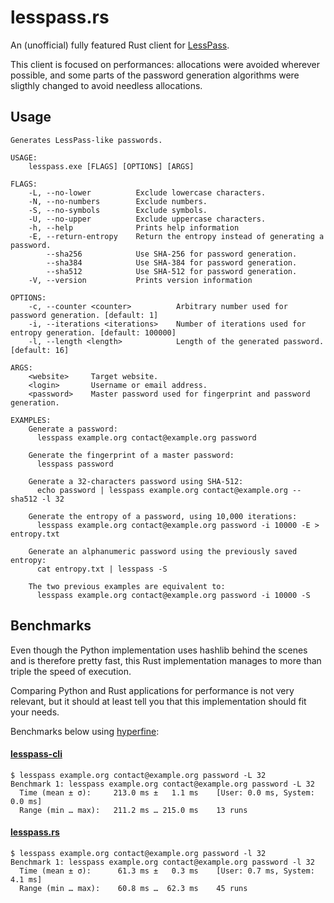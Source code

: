 lesspass.rs
===========

An (unofficial) fully featured Rust client for [LessPass](https://lesspass.com).

This client is focused on performances: allocations were avoided wherever possible,
and some parts of the password generation algorithms were sligthly changed to avoid
needless allocations.


## Usage
```
Generates LessPass-like passwords.

USAGE:
    lesspass.exe [FLAGS] [OPTIONS] [ARGS]

FLAGS:
    -L, --no-lower          Exclude lowercase characters.
    -N, --no-numbers        Exclude numbers.
    -S, --no-symbols        Exclude symbols.
    -U, --no-upper          Exclude uppercase characters.
    -h, --help              Prints help information
    -E, --return-entropy    Return the entropy instead of generating a password.
        --sha256            Use SHA-256 for password generation.
        --sha384            Use SHA-384 for password generation.
        --sha512            Use SHA-512 for password generation.
    -V, --version           Prints version information

OPTIONS:
    -c, --counter <counter>          Arbitrary number used for password generation. [default: 1]
    -i, --iterations <iterations>    Number of iterations used for entropy generation. [default: 100000]
    -l, --length <length>            Length of the generated password. [default: 16]

ARGS:
    <website>     Target website.
    <login>       Username or email address.
    <password>    Master password used for fingerprint and password generation.

EXAMPLES:
    Generate a password:
      lesspass example.org contact@example.org password

    Generate the fingerprint of a master password:
      lesspass password

    Generate a 32-characters password using SHA-512:
      echo password | lesspass example.org contact@example.org --sha512 -l 32

    Generate the entropy of a password, using 10,000 iterations:
      lesspass example.org contact@example.org password -i 10000 -E > entropy.txt

    Generate an alphanumeric password using the previously saved entropy:
      cat entropy.txt | lesspass -S

    The two previous examples are equivalent to:
      lesspass example.org contact@example.org password -i 10000 -S
```

## Benchmarks

Even though the Python implementation uses hashlib behind the scenes and is therefore
pretty fast, this Rust implementation manages to more than triple the speed of execution.

Comparing Python and Rust applications for performance is not very relevant, but
it should at least tell you that this implementation should fit your needs.

Benchmarks below using [hyperfine](https://github.com/sharkdp/hyperfine):

#### [lesspass-cli](https://github.com/lesspass/lesspass/tree/master/cli)
```
$ lesspass example.org contact@example.org password -L 32
Benchmark 1: lesspass example.org contact@example.org password -L 32
  Time (mean ± σ):     213.0 ms ±   1.1 ms    [User: 0.0 ms, System: 0.0 ms]
  Range (min … max):   211.2 ms … 215.0 ms    13 runs
```

#### [lesspass.rs](#)
```
$ lesspass example.org contact@example.org password -l 32
Benchmark 1: lesspass example.org contact@example.org password -l 32
  Time (mean ± σ):      61.3 ms ±   0.3 ms    [User: 0.7 ms, System: 4.1 ms]
  Range (min … max):    60.8 ms …  62.3 ms    45 runs
```
